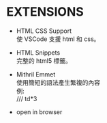 # EXTENSIONS

* HTML CSS Support
<br>使 VSCode 支援 html 和 css。

* HTML Snippets
<br>完整的 html5 標籤。

* Mithril Emmet
<br>使用簡短的語法產生繁複的內容
<br>例:
<br>/// td*3
<td>
<td>
<td>

* open in browser
